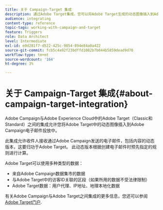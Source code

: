 ```yaml
---
title: 关于 Campaign-Target 集成
description: 通过Adobe Target集成，您可以将Adobe Target生成的动态图像插入到Adobe Campaign消息中。
audience: integrating
content-type: reference
topic-tags: working-with-campaign-and-target
feature: Triggers
role: Data Architect
level: Intermediate
exl-id: e0d281f7-d522-425c-9854-894e84a0a422
source-git-commit: fcb5c4a92f23bdffd1082b7b044b5859dead9d70
workflow-type: tm+mt
source-wordcount: '164'
ht-degree: 3%

---
```


# 关于 Campaign-Target 集成{#about-campaign-target-integration}

Adobe Campaign与Adobe Experience Cloud中的Adobe Target（Classic和Standard）之间的集成允许您将Adobe Target中的动态图像插入到Adobe Campaign电子邮件投放中。

此集成允许收件人接收通过Adobe Campaign发送的电子邮件，包括内容的动态版本，这要归功于Adobe Target。 此动态版本根据创建电子邮件时预先指定的规则进行计算。

Adobe Target可以使用多种类型的数据：

* 来自Adobe Campaign数据集市的数据
* 与Adobe Target中的访客ID关联的区段（如果所用的数据不受法律限制）
* Adobe Target数据：用户代理、IP地址、地理本地化数据

有关Adobe Campaign与Adobe Target之间集成的更多信息，您还可以参阅 [Adobe Target门户](https://experienceleague.adobe.com/docs/target/using/integrate/campaign-and-target.html).
